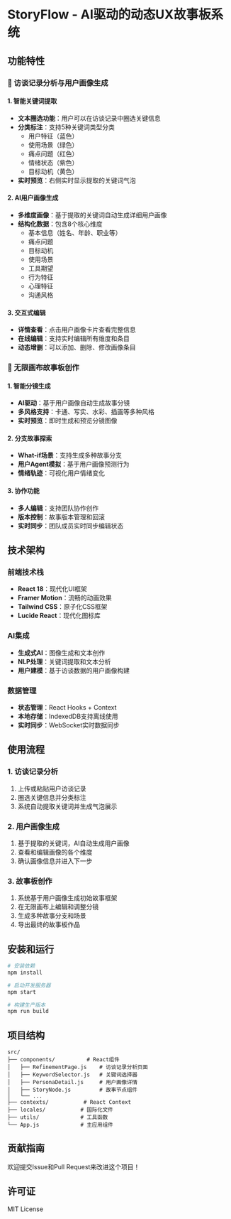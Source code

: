 # StoryFlow - AI驱动的动态UX故事板系统

## 功能特性

### 🎯 访谈记录分析与用户画像生成

#### 1. 智能关键词提取
- **文本圈选功能**：用户可以在访谈记录中圈选关键信息
- **分类标注**：支持5种关键词类型分类
  - 用户特征（蓝色）
  - 使用场景（绿色）
  - 痛点问题（红色）
  - 情绪状态（紫色）
  - 目标动机（黄色）
- **实时预览**：右侧实时显示提取的关键词气泡

#### 2. AI用户画像生成
- **多维度画像**：基于提取的关键词自动生成详细用户画像
- **结构化数据**：包含8个核心维度
  - 基本信息（姓名、年龄、职业等）
  - 痛点问题
  - 目标动机
  - 使用场景
  - 工具期望
  - 行为特征
  - 心理特征
  - 沟通风格

#### 3. 交互式编辑
- **详情查看**：点击用户画像卡片查看完整信息
- **在线编辑**：支持实时编辑所有维度和条目
- **动态增删**：可以添加、删除、修改画像条目

### 🎨 无限画布故事板创作

#### 1. 智能分镜生成
- **AI驱动**：基于用户画像自动生成故事分镜
- **多风格支持**：卡通、写实、水彩、插画等多种风格
- **实时预览**：即时生成和预览分镜图像

#### 2. 分支故事探索
- **What-if场景**：支持生成多种故事分支
- **用户Agent模拟**：基于用户画像预测行为
- **情绪轨迹**：可视化用户情绪变化

#### 3. 协作功能
- **多人编辑**：支持团队协作创作
- **版本控制**：故事版本管理和回滚
- **实时同步**：团队成员实时同步编辑状态

## 技术架构

### 前端技术栈
- **React 18**：现代化UI框架
- **Framer Motion**：流畅的动画效果
- **Tailwind CSS**：原子化CSS框架
- **Lucide React**：现代化图标库

### AI集成
- **生成式AI**：图像生成和文本创作
- **NLP处理**：关键词提取和文本分析
- **用户建模**：基于访谈数据的用户画像构建

### 数据管理
- **状态管理**：React Hooks + Context
- **本地存储**：IndexedDB支持离线使用
- **实时同步**：WebSocket实时数据同步

## 使用流程

### 1. 访谈记录分析
1. 上传或粘贴用户访谈记录
2. 圈选关键信息并分类标注
3. 系统自动提取关键词并生成气泡展示

### 2. 用户画像生成
1. 基于提取的关键词，AI自动生成用户画像
2. 查看和编辑画像的各个维度
3. 确认画像信息并进入下一步

### 3. 故事板创作
1. 系统基于用户画像生成初始故事框架
2. 在无限画布上编辑和调整分镜
3. 生成多种故事分支和场景
4. 导出最终的故事板作品

## 安装和运行

```bash
# 安装依赖
npm install

# 启动开发服务器
npm start

# 构建生产版本
npm run build
```

## 项目结构

```
src/
├── components/          # React组件
│   ├── RefinementPage.js    # 访谈记录分析页面
│   ├── KeywordSelector.js   # 关键词选择器
│   ├── PersonaDetail.js     # 用户画像详情
│   ├── StoryNode.js         # 故事节点组件
│   └── ...
├── contexts/           # React Context
├── locales/           # 国际化文件
├── utils/             # 工具函数
└── App.js             # 主应用组件
```

## 贡献指南

欢迎提交Issue和Pull Request来改进这个项目！

## 许可证

MIT License
